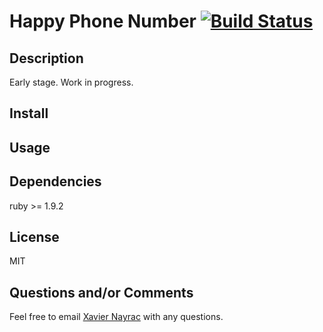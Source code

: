 Happy Phone Number  [![Build Status](https://travis-ci.org/lkdjiin/happy_phone_number.png)](https://travis-ci.org/lkdjiin/happy_phone_number)
================

Description
----------------------

Early stage. Work in progress.


Install
-------------------------



Usage
--------------------------



Dependencies
--------------------------

ruby >= 1.9.2

License
--------------------------

MIT


Questions and/or Comments
--------------------------

Feel free to email [Xavier Nayrac](mailto:xavier.nayrac@gmail.com)
with any questions.
